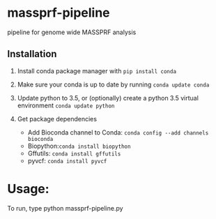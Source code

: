 # massprf-pipeline
pipeline for genome wide MASSPRF analysis

## Installation

1) Install conda package manager with `pip install conda`

2) Make sure your conda is up to date by running `conda update conda`

3) Update python to 3.5, or (optionally) create a python 3.5 virtual environment
`conda update python`

4) Get package dependencies

    - Add Bioconda channel to Conda: `conda config --add channels bioconda`
    - Biopython:`conda install biopython`
    - Gffutils: `conda install gffutils`
    - pyvcf: `conda install pyvcf`
    
# Usage:

To run, type python massprf-pipeline.py <cli>
